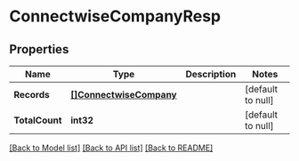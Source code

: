 # ConnectwiseCompanyResp

## Properties
Name | Type | Description | Notes
------------ | ------------- | ------------- | -------------
**Records** | [**[]ConnectwiseCompany**](ConnectwiseCompany.md) |  | [default to null]
**TotalCount** | **int32** |  | [default to null]

[[Back to Model list]](../README.md#documentation-for-models) [[Back to API list]](../README.md#documentation-for-api-endpoints) [[Back to README]](../README.md)


